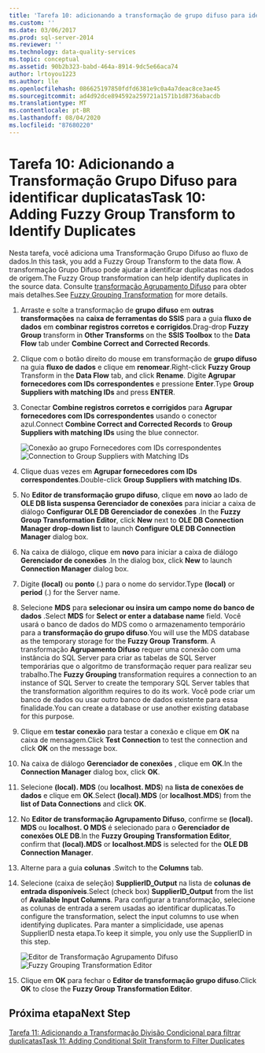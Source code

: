 ```yaml
---
title: 'Tarefa 10: adicionando a transformação de grupo difuso para identificar duplicatas | Microsoft Docs'
ms.custom: ''
ms.date: 03/06/2017
ms.prod: sql-server-2014
ms.reviewer: ''
ms.technology: data-quality-services
ms.topic: conceptual
ms.assetid: 90b2b323-babd-464a-8914-9dc5e66aca74
author: lrtoyou1223
ms.author: lle
ms.openlocfilehash: 086625197850fdfd6381e9c0a4a7deac8ce3ae45
ms.sourcegitcommit: ad4d92dce894592a259721a1571b1d8736abacdb
ms.translationtype: MT
ms.contentlocale: pt-BR
ms.lasthandoff: 08/04/2020
ms.locfileid: "87680220"
---
```

# <a name="task-10-adding-fuzzy-group-transform-to-identify-duplicates"></a><span data-ttu-id="26da6-102">Tarefa 10: Adicionando a Transformação Grupo Difuso para identificar duplicatas</span><span class="sxs-lookup"><span data-stu-id="26da6-102">Task 10: Adding Fuzzy Group Transform to Identify Duplicates</span></span>
  <span data-ttu-id="26da6-103">Nesta tarefa, você adiciona uma Transformação Grupo Difuso ao fluxo de dados.</span><span class="sxs-lookup"><span data-stu-id="26da6-103">In this task, you add a Fuzzy Group Transform to the data flow.</span></span> <span data-ttu-id="26da6-104">A transformação Grupo Difuso pode ajudar a identificar duplicatas nos dados de origem.</span><span class="sxs-lookup"><span data-stu-id="26da6-104">The Fuzzy Group transformation can help identify duplicates in the source data.</span></span> <span data-ttu-id="26da6-105">Consulte [transformação Agrupamento Difuso](../integration-services/data-flow/transformations/fuzzy-grouping-transformation.md) para obter mais detalhes.</span><span class="sxs-lookup"><span data-stu-id="26da6-105">See [Fuzzy Grouping Transformation](../integration-services/data-flow/transformations/fuzzy-grouping-transformation.md) for more details.</span></span>  
  
1.  <span data-ttu-id="26da6-106">Arraste e solte a transformação de **grupo difuso** em **outras transformações** na **caixa de ferramentas do SSIS** para a guia **fluxo de dados** em **combinar registros corretos e corrigidos**.</span><span class="sxs-lookup"><span data-stu-id="26da6-106">Drag-drop **Fuzzy Group** transform in **Other Transforms** on the **SSIS Toolbox** to the **Data Flow** tab under **Combine Correct and Corrected Records**.</span></span>  
  
2.  <span data-ttu-id="26da6-107">Clique com o botão direito do mouse em transformação de **grupo difuso** na guia **fluxo de dados** e clique em **renomear**.</span><span class="sxs-lookup"><span data-stu-id="26da6-107">Right-click **Fuzzy Group** Transform in the **Data Flow** tab, and click **Rename**.</span></span> <span data-ttu-id="26da6-108">Digite **Agrupar fornecedores com IDs correspondentes** e pressione **Enter**.</span><span class="sxs-lookup"><span data-stu-id="26da6-108">Type **Group Suppliers with matching IDs** and press **ENTER**.</span></span>  
  
3.  <span data-ttu-id="26da6-109">Conectar **Combine registros corretos e corrigidos** para **Agrupar fornecedores com IDs correspondentes** usando o conector azul.</span><span class="sxs-lookup"><span data-stu-id="26da6-109">Connect **Combine Correct and Corrected Records** to **Group Suppliers with matching IDs** using the blue connector.</span></span>  
  
     <span data-ttu-id="26da6-110">![Conexão ao grupo Fornecedores com IDs correspondentes](../../2014/tutorials/media/et-addingfgttoidentifyduplicates-01.jpg "Conexão ao grupo Fornecedores com IDs correspondentes")</span><span class="sxs-lookup"><span data-stu-id="26da6-110">![Connection to Group Suppliers with Matching IDs](../../2014/tutorials/media/et-addingfgttoidentifyduplicates-01.jpg "Connection to Group Suppliers with Matching IDs")</span></span>  
  
4.  <span data-ttu-id="26da6-111">Clique duas vezes em **Agrupar fornecedores com IDs correspondentes**.</span><span class="sxs-lookup"><span data-stu-id="26da6-111">Double-click **Group Suppliers with matching IDs**.</span></span>  
  
5.  <span data-ttu-id="26da6-112">No **Editor de transformação grupo difuso**, clique em **novo** ao lado de **OLE DB lista suspensa Gerenciador de conexões** para iniciar a caixa de diálogo **Configurar OLE DB Gerenciador de conexões** .</span><span class="sxs-lookup"><span data-stu-id="26da6-112">In the **Fuzzy Group Transformation Editor**, click **New** next to **OLE DB Connection Manager drop-down list** to launch **Configure OLE DB Connection Manager** dialog box.</span></span>  
  
6.  <span data-ttu-id="26da6-113">Na caixa de diálogo, clique em **novo** para iniciar a caixa de diálogo **Gerenciador de conexões** .</span><span class="sxs-lookup"><span data-stu-id="26da6-113">In the dialog box, click **New** to launch **Connection Manager** dialog box.</span></span>  
  
7.  <span data-ttu-id="26da6-114">Digite **(local)** ou **ponto** (.) para o nome do servidor.</span><span class="sxs-lookup"><span data-stu-id="26da6-114">Type **(local)** or **period** (.) for the Server name.</span></span>  
  
8.  <span data-ttu-id="26da6-115">Selecione **MDS** para **selecionar ou insira um campo nome do banco de dados** .</span><span class="sxs-lookup"><span data-stu-id="26da6-115">Select **MDS** for **Select or enter a database name** field.</span></span> <span data-ttu-id="26da6-116">Você usará o banco de dados do MDS como o armazenamento temporário para a **transformação do grupo difuso**.</span><span class="sxs-lookup"><span data-stu-id="26da6-116">You will use the MDS database as the temporary storage for the **Fuzzy Group Transform**.</span></span> <span data-ttu-id="26da6-117">A transformação **Agrupamento Difuso** requer uma conexão com uma instância do SQL Server para criar as tabelas de SQL Server temporárias que o algoritmo de transformação requer para realizar seu trabalho.</span><span class="sxs-lookup"><span data-stu-id="26da6-117">The **Fuzzy Grouping** transformation requires a connection to an instance of SQL Server to create the temporary SQL Server tables that the transformation algorithm requires to do its work.</span></span> <span data-ttu-id="26da6-118">Você pode criar um banco de dados ou usar outro banco de dados existente para essa finalidade.</span><span class="sxs-lookup"><span data-stu-id="26da6-118">You can create a database or use another existing database for this purpose.</span></span>  
  
9. <span data-ttu-id="26da6-119">Clique em **testar conexão** para testar a conexão e clique em **OK** na caixa de mensagem.</span><span class="sxs-lookup"><span data-stu-id="26da6-119">Click **Test Connection** to test the connection and click **OK** on the message box.</span></span>  
  
10. <span data-ttu-id="26da6-120">Na caixa de diálogo **Gerenciador de conexões** , clique em **OK**.</span><span class="sxs-lookup"><span data-stu-id="26da6-120">In the **Connection Manager** dialog box, click **OK**.</span></span>  
  
11. <span data-ttu-id="26da6-121">Selecione **(local). MDS** (ou **localhost. MDS**) na **lista de conexões de dados** e clique em **OK**.</span><span class="sxs-lookup"><span data-stu-id="26da6-121">Select **(local).MDS** (or **localhost.MDS**) from the **list of Data Connections** and click **OK**.</span></span>  
  
12. <span data-ttu-id="26da6-122">No **Editor de transformação Agrupamento Difuso**, confirme se **(local). MDS** ou **localhost. O MDS** é selecionado para o **Gerenciador de conexões OLE DB**.</span><span class="sxs-lookup"><span data-stu-id="26da6-122">In the **Fuzzy Grouping Transformation Editor**, confirm that **(local).MDS** or **localhost.MDS** is selected for the **OLE DB Connection Manager**.</span></span>  
  
13. <span data-ttu-id="26da6-123">Alterne para a guia **colunas** .</span><span class="sxs-lookup"><span data-stu-id="26da6-123">Switch to the **Columns** tab.</span></span>  
  
14. <span data-ttu-id="26da6-124">Selecione (caixa de seleção) **SupplierID_Output** na lista de **colunas de entrada disponíveis**.</span><span class="sxs-lookup"><span data-stu-id="26da6-124">Select (check box) **SupplierID_Output** from the list of **Available Input Columns**.</span></span> <span data-ttu-id="26da6-125">Para configurar a transformação, selecione as colunas de entrada a serem usadas ao identificar duplicatas.</span><span class="sxs-lookup"><span data-stu-id="26da6-125">To configure the transformation, select the input columns to use when identifying duplicates.</span></span> <span data-ttu-id="26da6-126">Para manter a simplicidade, use apenas SupplierID nesta etapa.</span><span class="sxs-lookup"><span data-stu-id="26da6-126">To keep it simple, you only use the SupplierID in this step.</span></span>  
  
     <span data-ttu-id="26da6-127">![Editor de Transformação Agrupamento Difuso](../../2014/tutorials/media/et-addingfgttoidentifyduplicates-02.jpg "Editor de Transformação Agrupamento Difuso")</span><span class="sxs-lookup"><span data-stu-id="26da6-127">![Fuzzy Grouping Transformation Editor](../../2014/tutorials/media/et-addingfgttoidentifyduplicates-02.jpg "Fuzzy Grouping Transformation Editor")</span></span>  
  
15. <span data-ttu-id="26da6-128">Clique em **OK** para fechar o **Editor de transformação grupo difuso**.</span><span class="sxs-lookup"><span data-stu-id="26da6-128">Click **OK** to close the **Fuzzy Group Transformation Editor**.</span></span>  
  
## <a name="next-step"></a><span data-ttu-id="26da6-129">Próxima etapa</span><span class="sxs-lookup"><span data-stu-id="26da6-129">Next Step</span></span>  
 [<span data-ttu-id="26da6-130">Tarefa 11: Adicionando a Transformação Divisão Condicional para filtrar duplicatas</span><span class="sxs-lookup"><span data-stu-id="26da6-130">Task 11: Adding Conditional Split Transform to Filter Duplicates</span></span>](../../2014/tutorials/task-11-adding-conditional-split-transform-to-filter-duplicates.md)  
  
  
